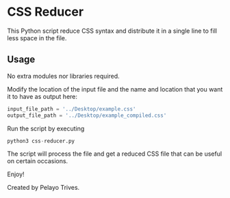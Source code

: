 # CSS Reducer

This Python script reduce CSS syntax and distribute it in a single line to fill less space in the file.

## Usage

No extra modules nor libraries required.

Modify the location of the input file and the name and location that you want it to have as output here:

```python
input_file_path = '../Desktop/example.css'
output_file_path = '../Desktop/example_compiled.css'
```

Run the script by executing

```python
python3 css-reducer.py
```

The script will process the file and get a reduced CSS file that can be useful on certain occasions.

Enjoy!

Created by Pelayo Trives.
